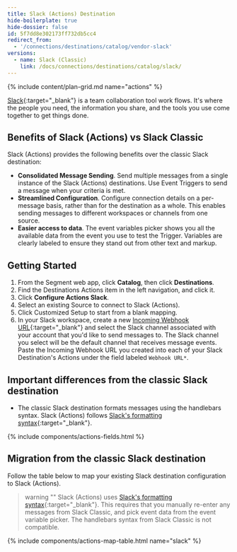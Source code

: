 ```yaml
---
title: Slack (Actions) Destination
hide-boilerplate: true
hide-dossier: false
id: 5f7dd8e302173ff732db5cc4
redirect_from:
  - '/connections/destinations/catalog/vendor-slack'
versions:
  - name: Slack (Classic)
    link: /docs/connections/destinations/catalog/slack/
---
```

{% include content/plan-grid.md name="actions" %}

[Slack](https://www.slack.com){:target="_blank"} is a team collaboration tool work flows. It's where the people you need, the information you share, and the tools you use come together to get things done.


## Benefits of Slack (Actions) vs Slack Classic

Slack (Actions) provides the following benefits over the classic Slack destination:

- **Consolidated Message Sending**. Send multiple messages from a single instance of the Slack (Actions) destinations. Use Event Triggers to send a message when your criteria is met.
- **Streamlined Configuration**. Configure connection details on a per-message basis, rather than for the destination as a whole. This enables sending messages to different workspaces or channels from one source.
- **Easier access to data**. The event variables picker shows you all the available data from the event you use to test the Trigger. Variables are clearly labeled to ensure they stand out from other text and markup.


## Getting Started

1. From the Segment web app, click **Catalog**, then click **Destinations**.
2. Find the Destinations Actions item in the left navigation, and click it.
3. Click **Configure Actions Slack**.
4. Select an existing Source to connect to Slack (Actions).
5. Click Customized Setup to start from a blank mapping.
6. In your Slack workspace, create a new [Incoming Webhook URL](https://my.slack.com/services/new/incoming-webhook/){:target="_blank"} and select the Slack channel associated with your account that you'd like to send messages to. The Slack channel you select will be the default channel that receives message events. Paste the Incoming Webhook URL you created into each of your Slack Destination's Actions under the field labeled `Webhook URL*`.

## Important differences from the classic Slack destination

- The classic Slack destination formats messages using the handlebars syntax. Slack (Actions) follows [Slack's formatting syntax](https://api.slack.com/reference/surfaces/formatting){:target="_blank"}.

{% include components/actions-fields.html %}

## Migration from the classic Slack destination

Follow the table below to map your existing Slack destination configuration to Slack (Actions).

> warning ""
> Slack (Actions) uses [Slack's  formatting syntax](https://api.slack.com/reference/surfaces/formatting){:target="_blank"}. This requires that you manually re-enter any messages from Slack Classic, and pick event data from the event variable picker. The handlebars syntax from Slack Classic is not compatible.

{% include components/actions-map-table.html name="slack" %}
